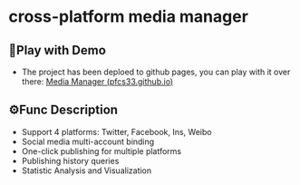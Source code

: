 # cross-platform media manager

## 👻Play with Demo

- The project has been deploed to github pages, you can play with it over there: [Media Manager (pfcs33.github.io)](https://pfcs33.github.io/cross-platform-media-manager/)

## ⚙Func Description

- Support 4 platforms: Twitter, Facebook, Ins, Weibo 
- Social media multi-account binding
- One-click publishing for multiple platforms
- Publishing history queries
- Statistic Analysis and Visualization
